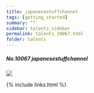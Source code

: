 ```yaml
---
title: japanesestuffchannel 
tags: [getting_started]
summary: ""
sidebar: talents_sidebar
permalink: talents_10067.html
folder: talents
---
```



##### No.10067 japanesestuffchannel 
  

![](https://yt3.ggpht.com/ytc/AKedOLQbHdOrmIDSEz_cEE4Gy2QiQ5hME5EH3lgSR700kQ=s176-c-k-c0x00ffffff-no-rj)




{% include links.html %}
